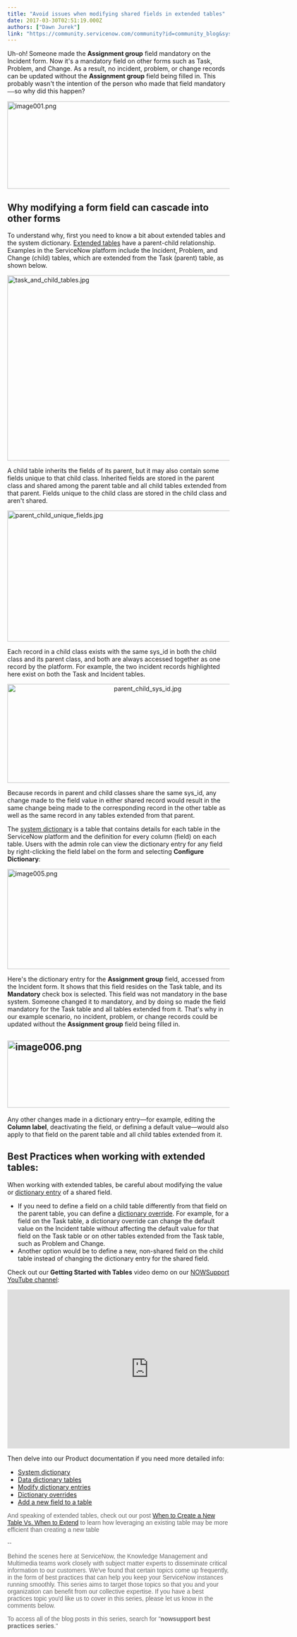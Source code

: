 ```yaml
---
title: "Avoid issues when modifying shared fields in extended tables"
date: 2017-03-30T02:51:19.000Z
authors: ["Dawn Jurek"]
link: "https://community.servicenow.com/community?id=community_blog&sys_id=00fd622ddbd0dbc01dcaf3231f961974"
---
```

<p>Uh-oh!<strong> </strong>Someone made the <strong>Assignment group</strong> field mandatory on the Incident form. Now it's a mandatory field on other forms such as Task, Problem, and Change. As a result, no incident, problem, or change records can be updated without the <strong>Assignment group</strong> field being filled in. This probably wasn't the intention of the person who made that field mandatory<span style="font-size: 12.0pt; font-family: 'Times New Roman';">—</span>so why did this happen?</p><p><img   alt="image001.png" class="image-1 jive-image" src="2b1b480edb5c1304b322f4621f96192d.iix" style="width: 620px; height: 198px; display: block; margin-left: auto; margin-right: auto;"/></p><h2><strong>Why modifying a form field can cascade into other forms</strong></h2><p>To understand why, first you need to know a bit about extended tables and the system dictionary. <a title="ocs.servicenow.com/bundle/istanbul-servicenow-platform/page/administer/reference-pages/reference/r_TablesAndClasses.html" href="https://docs.servicenow.com/bundle/istanbul-servicenow-platform/page/administer/reference-pages/reference/r_TablesAndClasses.html">Extended tables</a> have a parent-child relationship. Examples in the ServiceNow platform include the Incident, Problem, and Change (child) tables, which are extended from the Task (parent) table, as shown below.</p><p><img   alt="task_and_child_tables.jpg" class="image-4 jive-image" src="a86a7406dbdcdfc03eb27a9e0f961974.iix" style="width: 620px; height: 420px; display: block; margin-left: auto; margin-right: auto;"/></p><p>A child table inherits the fields of its parent, but it may also contain some fields unique to that child class. Inherited fields are stored in the parent class and shared among the parent table and all child tables extended from that parent. Fields unique to the child class are stored in the child class and aren't shared.</p><p><img   alt="parent_child_unique_fields.jpg" class="image-6 jive-image" src="a0893735db50db048c8ef4621f961905.iix" style="width: 620px; height: 297px; display: block; margin-left: auto; margin-right: auto;"/></p><p>Each record in a child class exists with the same sys_id in both the child class and its parent class, and both are always accessed together as one record by the platform. For example, the two incident records highlighted here exist on both the Task and Incident tables.</p><p style="text-align: center;"><img   alt="parent_child_sys_id.jpg" class="image-5 jive-image" src="9ed81c8edb589fc03eb27a9e0f9619e7.iix" style="width: 620px; height: 224px;"/></p><p></p><p>Because records in parent and child classes share the same sys_id, any change made to the field value in either shared record would result in the same change being made to the corresponding record in the other table as well as the same record in any tables extended from that parent.</p><p></p><p>The <a title="ocs.servicenow.com/bundle/istanbul-servicenow-platform/page/administer/data-dictionary-tables/concept/c_SystemDictionary.html" href="https://docs.servicenow.com/bundle/istanbul-servicenow-platform/page/administer/data-dictionary-tables/concept/c_SystemDictionary.html">system dictionary</a> is a table that contains details for each table in the ServiceNow platform and the definition for every column (field) on each table. Users with the admin role can view the dictionary entry for any field by right-clicking the field label on the form and selecting <strong>Configure Dictionary</strong>:</p><p></p><p><img   alt="image005.png" class="image-3 jive-image" src="de589942db18d304b322f4621f9619b6.iix" style="width: 620px; height: 227px; display: block; margin-left: auto; margin-right: auto;"/></p><p></p><p>Here's the dictionary entry for the <strong>Assignment group</strong> field, accessed from the Incident form. It shows that this field resides on the Task table, and its <strong>Mandatory</strong> check box is selected. This field was not mandatory in the base system. Someone changed it to mandatory, and by doing so made the field mandatory for the Task table and all tables extended from it. That's why in our example scenario, no incident, problem, or change records could be updated without the <strong>Assignment group</strong> field being filled in.</p><p></p><h2><img   alt="image006.png" class="image-2 jive-image" src="ee58afbddb9493049c9ffb651f96198d.iix" style="width: 620px; height: 152px; display: block; margin-left: auto; margin-right: auto;"/></h2><p></p><p>Any other changes made in a dictionary entry—for example, editing the <strong>Column label</strong>, deactivating the field, or defining a default value—would also apply to that field on the parent table and all child tables extended from it.</p><p></p><h2>Best Practices when working with extended tables:</h2><p>When working with extended tables, be careful about modifying the value or <a title="ocs.servicenow.com/bundle/istanbul-servicenow-platform/page/administer/data-dictionary-tables/task/t_ModifyADictionaryEntryFromAForm.html" href="https://docs.servicenow.com/bundle/istanbul-servicenow-platform/page/administer/data-dictionary-tables/task/t_ModifyADictionaryEntryFromAForm.html">dictionary entry</a> of a shared field.</p><p></p><ul><li>If you need to define a field on a child table differently from that field on the parent table, you can define a <a title="ocs.servicenow.com/bundle/istanbul-servicenow-platform/page/administer/data-dictionary-tables/concept/c_DictionaryOverrides.html" href="https://docs.servicenow.com/bundle/istanbul-servicenow-platform/page/administer/data-dictionary-tables/concept/c_DictionaryOverrides.html">dictionary override</a>. For example, for a field on the Task table, a dictionary override can change the default value on the Incident table without affecting the default value for that field on the Task table or on other tables extended from the Task table, such as Problem and Change.</li><li>Another option would be to define a new, non-shared field on the child table instead of changing the dictionary entry for the shared field.</li></ul><p></p><p>Check out our <strong>Getting Started with Tables</strong> video demo on our <a title="ww.youtube.com/user/servicenowdemo" href="https://www.youtube.com/user/servicenowdemo">NOWSupport YouTube channel</a>:</p><p></p><p><iframe frameborder="0" height="360" src="https://www.youtube.com/embed/wSqg05k65Ew?rel=0" width="640">
</iframe></p><p></p><p>Then delve into our Product documentation if you need more detailed info:</p><ul><li><a title="ocs.servicenow.com/bundle/istanbul-servicenow-platform/page/administer/data-dictionary-tables/concept/c_SystemDictionary.html" href="https://docs.servicenow.com/bundle/istanbul-servicenow-platform/page/administer/data-dictionary-tables/concept/c_SystemDictionary.html">System dictionary</a></li><li><a title="ocs.servicenow.com/bundle/istanbul-servicenow-platform/page/administer/managing-data/concept/c_DataDictionaryTables.html" href="https://docs.servicenow.com/bundle/istanbul-servicenow-platform/page/administer/managing-data/concept/c_DataDictionaryTables.html">Data dictionary tables</a></li><li><a title="ocs.servicenow.com/bundle/istanbul-servicenow-platform/page/administer/data-dictionary-tables/task/t_ModifyADictionaryEntryFromAForm.html" href="https://docs.servicenow.com/bundle/istanbul-servicenow-platform/page/administer/data-dictionary-tables/task/t_ModifyADictionaryEntryFromAForm.html">Modify dictionary entries</a></li><li><a title="ocs.servicenow.com/bundle/istanbul-servicenow-platform/page/administer/data-dictionary-tables/concept/c_DictionaryOverrides.html" href="https://docs.servicenow.com/bundle/istanbul-servicenow-platform/page/administer/data-dictionary-tables/concept/c_DictionaryOverrides.html">Dictionary overrides</a></li><li><a title="ocs.servicenow.com/bundle/istanbul-servicenow-platform/page/administer/field-administration/task/t_CreatingNewFields.html" href="https://docs.servicenow.com/bundle/istanbul-servicenow-platform/page/administer/field-administration/task/t_CreatingNewFields.html">Add a new field to a table</a></li></ul><p style="font-family: arial, sans-serif; color: #666666;"></p><p style="font-family: arial, sans-serif; color: #666666;">And speaking of extended tables, check out our post <a title="" _jive_internal="true" href="/community?id=community_blog&sys_id=077da269dbd0dbc01dcaf3231f961966">When to Create a New Table Vs. When to Extend</a> to learn how leveraging an existing table may be more efficient than creating a new table</p><p style="font-family: arial, sans-serif; color: #666666;"></p><p style="font-family: arial, sans-serif; color: #666666;">--</p><p></p><p style="font-family: arial, sans-serif; color: #666666;">Behind the scenes here at ServiceNow, the Knowledge Management and Multimedia teams work closely with subject matter experts to disseminate critical information to our customers. We've found that certain topics come up frequently, in the form of best practices that can help you keep your ServiceNow instances running smoothly. This series aims to target those topics so that you and your organization can benefit from our collective expertise. If you have a best practices topic you'd like us to cover in this series, please let us know in the comments below.</p><p style="font-family: arial, sans-serif; color: #666666;"></p><p style="font-family: arial, sans-serif; color: #666666;">To access all of the blog posts in this series, search for "<strong>nowsupport best practices series</strong>."</p>